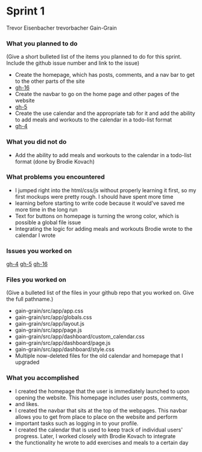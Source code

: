 # Sprint 1

Trevor Eisenbacher
trevorbacher
Gain-Grain

### What you planned to do
(Give a short bulleted list of the items you planned to do for this sprint. Include the github issue number and link to the issue)
* Create the homepage, which has posts, comments, and a nav bar to get to the other parts of the site
* [gh-16](https://github.com/utk-cs340-fall24/Gain-Grain/issues/16)
* Create the navbar to go on the home page and other pages of the website
* [gh-5](https://github.com/utk-cs340-fall24/Gain-Grain/issues/5)
* Create the use calendar and the appropriate tab for it and add the ability to add meals and workouts to the calendar in a todo-list format
* [gh-4](https://github.com/utk-cs340-fall24/Gain-Grain/issues/4)

### What you did not do
* Add the ability to add meals and workouts to the calendar in a todo-list format (done by Brodie Kovach)

### What problems you encountered
* I jumped right into the html/css/js without properly learning it first, so my first mockups were pretty rough. I should have spent more time
* learning before starting to write code because it would've saved me more time in the long run
* Text for buttons on homepage is turning the wrong color, which is possible a global file issue
* Integrating the logic for adding meals and workouts Brodie wrote to the calendar I wrote

### Issues you worked on
[gh-4](https://github.com/utk-cs340-fall24/Gain-Grain/issues/4)
[gh-5](https://github.com/utk-cs340-fall24/Gain-Grain/issues/5)
[gh-16](https://github.com/utk-cs340-fall24/Gain-Grain/issues/16)

### Files you worked on
(Give a bulleted list of the files in your github repo that you worked on. Give the full pathname.)
* gain-grain/src/app/app.css
* gain-grain/src/app/globals.css
* gain-grain/src/app/layout.js
* gain-grain/src/app/page.js
* gain-grain/src/app/dashboard/custom_calendar.css
* gain-grain/src/app/dashboard/page.js
* gain-grain/src/app/dashboard/style.css
* Multiple now-deleted files for the old calendar and homepage that I upgraded

### What you accomplished
* I created the homepage that the user is immediately launched to upon opening the website. This homepage includes user posts, comments,
* and likes.
* I created the navbar that sits at the top of the webpages. This navbar allows you to get from place to place on the website and perform
* important tasks such as logging in to your profile.
* I created the calendar that is used to keep track of individual users' progress. Later, I worked closely with Brodie Kovach to integrate
* the functionality he wrote to add exercises and meals to a certain day
